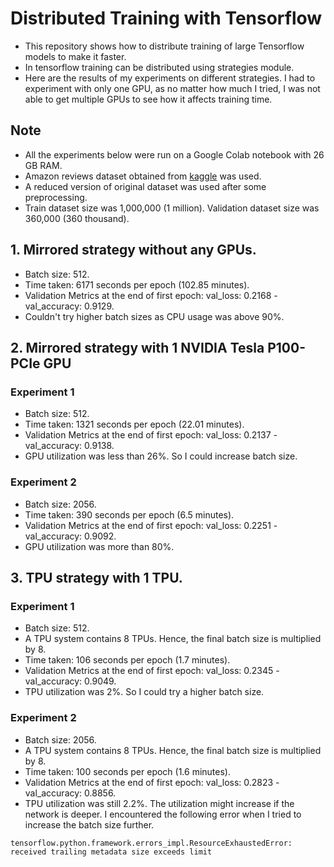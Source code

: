 # Distributed Training with Tensorflow

- This repository shows how to distribute training of large Tensorflow models to make it faster.
- In tensorflow training can be distributed using strategies module.
- Here are the results of my experiments on different strategies. I had to experiment with only one GPU, as no matter 
how much I tried, I was not able to get multiple GPUs to see how it affects training time.

## Note
- All the experiments below were run on a Google Colab notebook with 26 GB RAM.
- Amazon reviews dataset obtained from [kaggle](https://www.kaggle.com/bittlingmayer/amazonreviews) was used.
- A reduced version of original dataset was used after some preprocessing. 
- Train dataset size was 1,000,000 (1 million). Validation dataset size was 360,000 (360 thousand).

## 1. Mirrored strategy without any GPUs.
 - Batch size: 512.
 - Time taken: 6171 seconds per epoch (102.85 minutes).
 - Validation Metrics at the end of first epoch: val_loss: 0.2168 - val_accuracy: 0.9129.
 - Couldn't try higher batch sizes as CPU usage was above 90%.
 
## 2. Mirrored strategy with 1 NVIDIA Tesla P100-PCIe GPU
### Experiment 1
- Batch size: 512.
- Time taken: 1321 seconds per epoch (22.01 minutes).
- Validation Metrics at the end of first epoch: val_loss: 0.2137 - val_accuracy: 0.9138.
- GPU utilization was less than 26%. So I could increase batch size.

### Experiment 2
- Batch size: 2056.
- Time taken: 390 seconds per epoch (6.5 minutes).
- Validation Metrics at the end of first epoch: val_loss: 0.2251 - val_accuracy: 0.9092.
- GPU utilization was more than 80%.


## 3. TPU strategy with 1 TPU.
### Experiment 1
- Batch size: 512.
- A TPU system contains 8 TPUs. Hence, the final batch size is multiplied by 8.
- Time taken: 106 seconds per epoch (1.7 minutes).
- Validation Metrics at the end of first epoch: val_loss: 0.2345 - val_accuracy: 0.9049.
- TPU utilization was 2%. So I could try a higher batch size.

### Experiment 2
- Batch size: 2056.
- A TPU system contains 8 TPUs. Hence, the final batch size is multiplied by 8.
- Time taken: 100 seconds per epoch (1.6 minutes).
- Validation Metrics at the end of first epoch: val_loss: 0.2823 - val_accuracy: 0.8856.
- TPU utilization was still 2.2%. The utilization might increase if the network is deeper. I encountered the following 
error when I tried to increase the batch size further.
```text
tensorflow.python.framework.errors_impl.ResourceExhaustedError: received trailing metadata size exceeds limit
```



